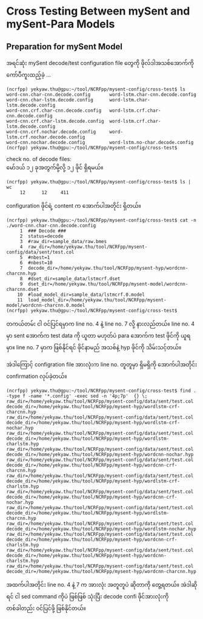 # Cross Testing Between mySent and mySent-Para Models

## Preparation for mySent Model

အရင်ဆုံး mySent decode/test configuration file တွေကို ဖိုလ်ဒါအသစ်အောက်ကို ကော်ပီကူးထည့်ခဲ့ ...  

```
(ncrfpp) yekyaw.thu@gpu:~/tool/NCRFpp/mysent-config/cross-test$ ls
word-cnn.char-cnn.decode.config       word-lstm.char-cnn.decode.config
word-cnn.char-lstm.decode.config      word-lstm.char-lstm.decode.config
word-cnn.crf.char-cnn.decode.config   word-lstm.crf.char-cnn.decode.config
word-cnn.crf.char-lstm.decode.config  word-lstm.crf.char-lstm.decode.config
word-cnn.crf.nochar.decode.config     word-lstm.crf.nochar.decode.config
word-cnn.nochar.decode.config	      word-lstm.no-char.decode.config
(ncrfpp) yekyaw.thu@gpu:~/tool/NCRFpp/mysent-config/cross-test$
```

check no. of decode files:  
မော်ဒယ် ၁၂ ခုအတွက်မို့လို့ ၁၂ ဖိုင် ရှိရမယ်။  

```
(ncrfpp) yekyaw.thu@gpu:~/tool/NCRFpp/mysent-config/cross-test$ ls | wc
     12      12     411

```

configuration ဖိုင်ရဲ့ content က အောက်ပါအတိုင်း ရှိတယ်။  

```
(ncrfpp) yekyaw.thu@gpu:~/tool/NCRFpp/mysent-config/cross-test$ cat -n ./word-cnn.char-cnn.decode.config 
     1	### Decode ###
     2	status=decode
     3	#raw_dir=sample_data/raw.bmes
     4	raw_dir=/home/yekyaw.thu/tool/NCRFpp/mysent-config/data/sent/test.col
     5	#nbest=1
     6	#nbest=10
     7	decode_dir=/home/yekyaw.thu/tool/NCRFpp/mysent-hyp/wordcnn-charcnn.hyp
     8	#dset_dir=sample_data/lstmcrf.dset
     9	dset_dir=/home/yekyaw.thu/tool/NCRFpp/mysent-model/wordcnn-charcnn.dset
    10	#load_model_dir=sample_data/lstmcrf.0.model
    11	load_model_dir=/home/yekyaw.thu/tool/NCRFpp/mysent-model/wordcnn-charcnn.0.model
(ncrfpp) yekyaw.thu@gpu:~/tool/NCRFpp/mysent-config/cross-test$
```

တကယ်တမ်း ငါ ဝင်ပြင်ရမှာက line no. 4 နဲ့ line no. 7 လို့ နားလည်တယ်။ line no. 4 မှာ sent အောက်က test data ကို ယူတာ မဟုတ်ပဲ para အောက်က test ဖိုင်ကို ယူရမှာ။ line no. 7 မှာက ဖြစ်နိုင်ရင် ဖိုင်နာမည် အသစ်နဲ့ hyp ဖိုင်ကို သိမ်းသင့်တယ်။  

အဲဒါကြောင့် configration file အားလုံးက line no. တူတူမှာ ရှိမရှိကို အောက်ပါအတိုင်း confirmation လုပ်ခဲ့တယ်။  

```
(ncrfpp) yekyaw.thu@gpu:~/tool/NCRFpp/mysent-config/cross-test$ find . -type f -name '*.config' -exec sed -n '4p;7p'  {} \;
raw_dir=/home/yekyaw.thu/tool/NCRFpp/mysent-config/data/sent/test.col
decode_dir=/home/yekyaw.thu/tool/NCRFpp/mysent-hyp/wordlstm-crf-charcnn.hyp
raw_dir=/home/yekyaw.thu/tool/NCRFpp/mysent-config/data/sent/test.col
decode_dir=/home/yekyaw.thu/tool/NCRFpp/mysent-hyp/wordlstm-crf-nochar.hyp
raw_dir=/home/yekyaw.thu/tool/NCRFpp/mysent-config/data/sent/test.col
decode_dir=/home/yekyaw.thu/tool/NCRFpp/mysent-hyp/wordlstm-charlstm.hyp
raw_dir=/home/yekyaw.thu/tool/NCRFpp/mysent-config/data/sent/test.col
decode_dir=/home/yekyaw.thu/tool/NCRFpp/mysent-hyp/wordcnn-nochar.hyp
raw_dir=/home/yekyaw.thu/tool/NCRFpp/mysent-config/data/sent/test.col
decode_dir=/home/yekyaw.thu/tool/NCRFpp/mysent-hyp/wordcnn-crf-charcnn.hyp
raw_dir=/home/yekyaw.thu/tool/NCRFpp/mysent-config/data/sent/test.col
decode_dir=/home/yekyaw.thu/tool/NCRFpp/mysent-hyp/wordlstm-crf-charlstm.hyp
raw_dir=/home/yekyaw.thu/tool/NCRFpp/mysent-config/data/sent/test.col
decode_dir=/home/yekyaw.thu/tool/NCRFpp/mysent-hyp/wordcnn-crf-nochar.hyp
raw_dir=/home/yekyaw.thu/tool/NCRFpp/mysent-config/data/sent/test.col
decode_dir=/home/yekyaw.thu/tool/NCRFpp/mysent-hyp/wordlstm-charcnn.hyp
raw_dir=/home/yekyaw.thu/tool/NCRFpp/mysent-config/data/sent/test.col
decode_dir=/home/yekyaw.thu/tool/NCRFpp/mysent-hyp/wordlstm-nochar.hyp
raw_dir=/home/yekyaw.thu/tool/NCRFpp/mysent-config/data/sent/test.col
decode_dir=/home/yekyaw.thu/tool/NCRFpp/mysent-hyp/wordcnn-crf-charlstm.hyp
raw_dir=/home/yekyaw.thu/tool/NCRFpp/mysent-config/data/sent/test.col
decode_dir=/home/yekyaw.thu/tool/NCRFpp/mysent-hyp/wordcnn-charlstm.hyp
raw_dir=/home/yekyaw.thu/tool/NCRFpp/mysent-config/data/sent/test.col
decode_dir=/home/yekyaw.thu/tool/NCRFpp/mysent-hyp/wordcnn-charcnn.hyp
```

အထက်ပါအတိုင်း line no. 4 နဲ့ 7 က အားလုံး အတူတူပဲ ဆိုတာကို တွေ့ရတယ်။ အဲဒါဆိုရင် ငါ sed command ကိုပဲ ဖြစ်ဖြစ် သုံးပြီး decode confi ဖိုင်အားလုံးကို တစ်ခါတည်း ဝင်ပြင်ဖို့ ဖြစ်နိုင်တယ်။  

```

```

```

```


```

```

```

```

```

```

```

```

```

```


```

```

```

```

```

```

```

```

```

```


```

```

```

```

```

```

```

```

```

```


```

```

```

```

```

```

```

```

```

```


```

```

```

```

```

```

```

```

```

```


```

```

```

```

```

```

```

```

```

```


```

```

```

```

```

```

```

```

```

```


```

```

```

```

```

```

```

```

```

```


```

```

```

```

```

```

```

```

```

```


